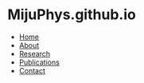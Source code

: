 # MijuPhys.github.io
<!DOCTYPE html>
<html lang="en">
<head>
    <meta charset="UTF-8">
    <meta name="viewport" content="width=device-width, initial-scale=1.0">
    <title>Dr. Soumen Ghosh - Profile</title>
    <link rel="stylesheet" href="styles.css">
</head>
<body>
    <div class="bubble-bg"></div>
    <nav>
        <div class="container">
            <ul>
                <li><a href="#home" class="active">Home</a></li>
                <li><a href="#about">About</a></li>
                <li><a href="#research">Research</a></li>
                <li><a href="#publications">Publications</a></li>
                <li><a href="#contact">Contact</a></li>
            </ul>
        </div>
    </nav>

    
